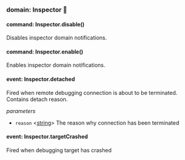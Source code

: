
### domain: Inspector 🌱


#### command: Inspector.disable()

Disables inspector domain notifications.


#### command: Inspector.enable()

Enables inspector domain notifications.


#### event: Inspector.detached

Fired when remote debugging connection is about to be terminated. Contains detach reason.

*parameters*
-  `reason` <[string]> The reason why connection has been terminated


#### event: Inspector.targetCrashed

Fired when debugging target has crashed

[boolean]: https://developer.mozilla.org/en-US/docs/Web/JavaScript/Reference/Global_Objects/JSON "JSON boolean"
[string]: https://developer.mozilla.org/en-US/docs/Web/JavaScript/Reference/Global_Objects/JSON "JSON string"
[number]: https://developer.mozilla.org/en-US/docs/Web/JavaScript/Reference/Global_Objects/JSON "JSON number"
[integer]: https://developer.mozilla.org/en-US/docs/Web/JavaScript/Reference/Global_Objects/JSON "JSON integer"
[object]: https://developer.mozilla.org/en-US/docs/Web/JavaScript/Reference/Global_Objects/JSON "JSON object"
[any]: https://developer.mozilla.org/en-US/docs/Web/JavaScript/Reference/Global_Objects/JSON "JSON any"